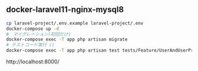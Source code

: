 ## docker-laravel11-nginx-mysql8

```bash
cp laravel-project/.env.example laravel-project/.env
docker-compose up -d
#　マイグレーション(初回だけ)
docker-compose exec -T app php artisan migrate
# テストコード実行 ()
docker-compose exec -T app php artisan test tests/Feature/UserAndUserProfileTest.php
```

http://localhost:8000/
